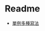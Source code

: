 # Readme

- [單例多種寫法](https://medium.com/flutterworld/flutter-dart-design-pattern-singleton-c63be89c0b75)
